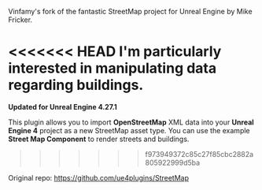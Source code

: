Vinfamy's fork of the fantastic StreetMap project for Unreal Engine by Mike Fricker.

<<<<<<< HEAD
I'm particularly interested in manipulating data regarding buildings.
=======
**Updated for Unreal Engine 4.27.1**

This plugin allows you to import **OpenStreetMap** XML data into your **Unreal Engine 4** project as a new StreetMap asset type.  You can use the example **Street Map Component** to render streets and buildings.
>>>>>>> f973949372c85c27f85cbc2882a805922999d5ba

Original repo: https://github.com/ue4plugins/StreetMap

